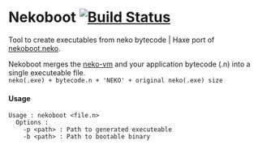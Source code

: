 
# Nekoboot [![Build Status](https://travis-ci.org/tong/nekoboot.svg?branch=master)](https://travis-ci.org/tong/nekoboot)

Tool to create executables from neko bytecode | Haxe port of [nekoboot.neko](https://github.com/HaxeFoundation/neko/blob/master/src/tools/nekoboot.neko).

Nekoboot merges the [neko-vm](http://nekovm.org/) and your application bytecode (.n) into a single executeable file.  
`neko(.exe) + bytecode.n + 'NEKO' + original neko(.exe) size`


#### Usage

```shell
Usage : nekoboot <file.n>
  Options :
    -p <path> : Path to generated executeable
    -b <path> : Path to bootable binary
```
